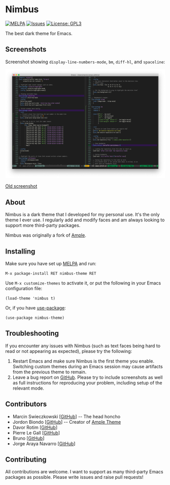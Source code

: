 # Nimbus

[![MELPA](https://melpa.org/packages/nimbus-theme-badge.svg)](https://melpa.org/#/nimbus-theme)
[![Issues](https://img.shields.io/github/issues-raw/m-cat/nimbus-theme.svg)](https://github.com/m-cat/nimbus-theme/issues)
[![License: GPL3](https://img.shields.io/badge/License-GPL3-yellow.svg)](https://opensource.org/licenses/GPL-3.0)

The best dark theme for Emacs.

## Screenshots

Screenshot showing `display-line-numbers-mode`, `bm`, `diff-hl`, and `spaceline`:

![Screenshot](screenshot.png)

[Old screenshot](screenshot-old.png)

## About

Nimbus is a dark theme that I developed for my personal use. It's the only theme I ever use. I regularly add and modify faces and am always looking to support more third-party packages.

Nimbus was originally a fork of [Ample](https://github.com/jordonbiondo/ample-theme).

## Installing

Make sure you have set up [MELPA](http://melpa.milkbox.net/#/getting-started) and run:

```
M-x package-install RET nimbus-theme RET
```

Use `M-x customize-themes` to activate it, or put the following in your Emacs configuration file:

```elisp
(load-theme 'nimbus t)
```

Or, if you have [use-package](https://github.com/jwiegley/use-package):

```elisp
(use-package nimbus-theme)
```

## Troubleshooting

If you encounter any issues with Nimbus (such as text faces being hard to read or not appearing as expected), please try the following:

1. Restart Emacs and make sure Nimbus is the first theme you enable. Switching custom themes during an Emacs session may cause artifacts from the previous theme to remain.
1. Leave a bug report on [GitHub](https://github.com/m-cat/nimbus-theme/issues). Please try to include screenshots as well as full instructions for reproducing your problem, including setup of the relevant mode.

## Contributors

- Marcin Swieczkowski [[GitHub](https://github.com/m-cat)] -- The head honcho
- Jordon Biondo [[GitHub](https://github.com/jordonbiondo)] -- Creator of [Ample Theme](https://github.com/jordonbiondo/ample-theme)
- Davor Rotim [[GitHub](https://github.com/drot)]
- Pierre Le Gall [[GitHub](https://github.com/lepieru)]
- Bruno [[GitHub](https://github.com/arzoriac)]
- Jorge Araya Navarro [[GitHub](https://github.com/shackra)]

## Contributing

All contributions are welcome. I want to support as many third-party Emacs packages as possible. Please write issues and raise pull requests!
